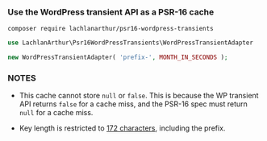 ### Use the WordPress transient API as a PSR-16 cache

```shell
composer require lachlanarthur/psr16-wordpress-transients
```

```php
use LachlanArthur\Psr16WordPressTransients\WordPressTransientAdapter

new WordPressTransientAdapter( 'prefix-', MONTH_IN_SECONDS );
```

### NOTES

- This cache cannot store `null` or `false`.
  This is because the WP transient API returns `false` for a cache miss, and the PSR-16 spec must return `null` for a cache miss.

- Key length is restricted to [172 characters](https://codex.wordpress.org/Transients_API#Saving_Transients), including the prefix.
